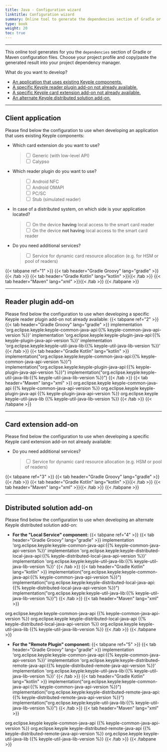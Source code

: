 ```yaml
---
title: Java - Configuration wizard
linktitle: Configuration wizard
summary: Online tool to generate the dependencies section of Gradle or Maven configuration files.
type: book
weight: 20
toc: true
---
```


---
This online tool generates for you the `dependencies` section of Gradle or Maven configuration files.
Choose your project profile and copy/paste the generated result into your project dependency manager.

What do you want to develop?
- [An application that uses existing Keyple components.](#client-application)
- [A specific Keyple reader plugin add-on not already available.](#reader-plugin-add-on)
- [A specific Keyple card extension add-on not already available.](#card-extension-add-on)
- [An alternate Keyple distributed solution add-on.](#distributed-solution-add-on)

---
## Client application
Please find below the configuration to use when developing an application that uses existing Keyple components:

- Which card extension do you want to use?
  >  <div>
  >    <input type="checkbox" id="cardGeneric" onclick="javascript:updateAppDependencies(1, this);">
  >    <label for="cardGeneric">Generic (with low-level API)</label>
  >  </div>
  >  <div>
  >    <input type="checkbox" id="cardCalypso" onclick="javascript:updateAppDependencies(1, this);">
  >    <label for="cardCalypso">Calypso</label>
  >  </div>

- Which reader plugin do you want to use?
  >  <div>
  >    <input type="checkbox" id="pluginAndroidNfc" onclick="javascript:updateAppDependencies(1, this);">
  >    <label for="pluginAndroidNfc">Android NFC</label>
  >  </div>
  >  <div>
  >    <input type="checkbox" id="pluginAndroidOmapi" onclick="javascript:updateAppDependencies(1, this);">
  >    <label for="pluginAndroidOmapi">Android OMAPI</label>
  >  </div>
  >  <div>
  >    <input type="checkbox" id="pluginPcsc" onclick="javascript:updateAppDependencies(1, this);">
  >    <label for="pluginPcsc">PC/SC</label>
  >  </div>
  >  <div>
  >    <input type="checkbox" id="pluginStub" onclick="javascript:updateAppDependencies(1, this);">
  >    <label for="pluginStub">Stub (simulated reader)</label>
  >  </div>

- In case of a distributed system, on which side is your application located?
  >  <div>
  >    <input type="checkbox" id="distributedLocal" onclick="javascript:updateAppDependencies(1, this);">
  >    <label for="distributedLocal">On the device <strong>having</strong> local access to the smart card reader</label>
  >  </div>
  >  <div>
  >    <input type="checkbox" id="distributedRemote" onclick="javascript:updateAppDependencies(1, this);">
  >    <label for="distributedRemote">On the device <strong>not having</strong> local access to the smart card reader</label>
  >  </div>

- Do you need additional services?
  >  <div>
  >    <input type="checkbox" id="serviceResource" onclick="javascript:updateAppDependencies(1, this);">
  >    <label for="serviceResource">Service for dynamic card resource allocation (e.g. for HSM or pool of readers)</label>
  >  </div>

{{< tabpane ref="1" >}}
{{< tab header="Gradle Groovy" lang="gradle" >}}{{< /tab >}}
{{< tab header="Gradle Kotlin" lang="kotlin" >}}{{< /tab >}}
{{< tab header="Maven" lang="xml" >}}{{< /tab >}}
{{< /tabpane >}}

---
## Reader plugin add-on
Please find below the configuration to use when developing a specific Keyple reader plugin add-on not already available:
{{< tabpane ref="2" >}}
{{< tab header="Gradle Groovy" lang="gradle" >}}
implementation 'org.eclipse.keyple:keyple-common-java-api:{{% keyple-common-java-api-version %}}'
implementation 'org.eclipse.keyple:keyple-plugin-java-api:{{% keyple-plugin-java-api-version %}}'
implementation 'org.eclipse.keyple:keyple-util-java-lib:{{% keyple-util-java-lib-version %}}'
{{< /tab >}}
{{< tab header="Gradle Kotlin" lang="kotlin" >}}
implementation("org.eclipse.keyple:keyple-common-java-api:{{% keyple-common-java-api-version %}}")
implementation("org.eclipse.keyple:keyple-plugin-java-api:{{% keyple-plugin-java-api-version %}}")
implementation("org.eclipse.keyple:keyple-util-java-lib:{{% keyple-util-java-lib-version %}}")
{{< /tab >}}
{{< tab header="Maven" lang="xml" >}}
<dependency>
  <groupId>org.eclipse.keyple</groupId>
  <artifactId>keyple-common-java-api</artifactId>
  <version>{{% keyple-common-java-api-version %}}</version>
</dependency>
<dependency>
  <groupId>org.eclipse.keyple</groupId>
  <artifactId>keyple-plugin-java-api</artifactId>
  <version>{{% keyple-plugin-java-api-version %}}</version>
</dependency>
<dependency>
  <groupId>org.eclipse.keyple</groupId>
  <artifactId>keyple-util-java-lib</artifactId>
  <version>{{% keyple-util-java-lib-version %}}</version>
</dependency>
{{< /tab >}}
{{< /tabpane >}}

---
## Card extension add-on
Please find below the configuration to use when developing a specific Keyple card extension add-on not already available:

- Do you need additional services?
  >  <div>
  >    <input type="checkbox" id="cardServiceResource" onclick="javascript:updateCardDependencies(3, this);">
  >    <label for="cardServiceResource">Service for dynamic card resource allocation (e.g. HSM or pool of readers)</label>
  >  </div>

{{< tabpane ref="3" >}}
{{< tab header="Gradle Groovy" lang="gradle" >}}{{< /tab >}}
{{< tab header="Gradle Kotlin" lang="kotlin" >}}{{< /tab >}}
{{< tab header="Maven" lang="xml" >}}{{< /tab >}}
{{< /tabpane >}}

---
## Distributed solution add-on
Please find below the configuration to use when developing an alternate Keyple distributed solution add-on:

- **For the "Local Service" component:**
{{< tabpane ref="4" >}}
{{< tab header="Gradle Groovy" lang="gradle" >}}
implementation 'org.eclipse.keyple:keyple-common-java-api:{{% keyple-common-java-api-version %}}'
implementation 'org.eclipse.keyple:keyple-distributed-local-java-api:{{% keyple-distributed-local-java-api-version %}}'
implementation 'org.eclipse.keyple:keyple-util-java-lib:{{% keyple-util-java-lib-version %}}'
{{< /tab >}}
{{< tab header="Gradle Kotlin" lang="kotlin" >}}
implementation("org.eclipse.keyple:keyple-common-java-api:{{% keyple-common-java-api-version %}}")
implementation("org.eclipse.keyple:keyple-distributed-local-java-api:{{% keyple-distributed-local-java-api-version %}}")
implementation("org.eclipse.keyple:keyple-util-java-lib:{{% keyple-util-java-lib-version %}}")
{{< /tab >}}
{{< tab header="Maven" lang="xml" >}}
<dependency>
  <groupId>org.eclipse.keyple</groupId>
  <artifactId>keyple-common-java-api</artifactId>
  <version>{{% keyple-common-java-api-version %}}</version>
</dependency>
<dependency>
  <groupId>org.eclipse.keyple</groupId>
  <artifactId>keyple-distributed-local-java-api</artifactId>
  <version>{{% keyple-distributed-local-java-api-version %}}</version>
</dependency>
<dependency>
  <groupId>org.eclipse.keyple</groupId>
  <artifactId>keyple-util-java-lib</artifactId>
  <version>{{% keyple-util-java-lib-version %}}</version>
</dependency>
{{< /tab >}}
{{< /tabpane >}}

- **For the "Remote Plugin" component:**
{{< tabpane ref="5" >}}
{{< tab header="Gradle Groovy" lang="gradle" >}}
implementation 'org.eclipse.keyple:keyple-common-java-api:{{% keyple-common-java-api-version %}}'
implementation 'org.eclipse.keyple:keyple-distributed-remote-java-api:{{% keyple-distributed-remote-java-api-version %}}'
implementation 'org.eclipse.keyple:keyple-util-java-lib:{{% keyple-util-java-lib-version %}}'
{{< /tab >}}
{{< tab header="Gradle Kotlin" lang="kotlin" >}}
implementation("org.eclipse.keyple:keyple-common-java-api:{{% keyple-common-java-api-version %}}")
implementation("org.eclipse.keyple:keyple-distributed-remote-java-api:{{% keyple-distributed-remote-java-api-version %}}")
implementation("org.eclipse.keyple:keyple-util-java-lib:{{% keyple-util-java-lib-version %}}")
{{< /tab >}}
{{< tab header="Maven" lang="xml" >}}
<dependency>
  <groupId>org.eclipse.keyple</groupId>
  <artifactId>keyple-common-java-api</artifactId>
  <version>{{% keyple-common-java-api-version %}}</version>
</dependency>
<dependency>
  <groupId>org.eclipse.keyple</groupId>
  <artifactId>keyple-distributed-remote-java-api</artifactId>
  <version>{{% keyple-distributed-remote-java-api-version %}}</version>
</dependency>
<dependency>
  <groupId>org.eclipse.keyple</groupId>
  <artifactId>keyple-util-java-lib</artifactId>
  <version>{{% keyple-util-java-lib-version %}}</version>
</dependency>
{{< /tab >}}
{{< /tabpane >}}

<!-- All groovy dependencies -->
<code id="all-groovy-dependencies" style="display:none">
<span id="keyple-common-java-api">implementation <span class="hljs-string">'org.eclipse.keyple:keyple-common-java-api:{{% keyple-common-java-api-version %}}'</span></span>
<span id="keyple-common-java-api-dynamic">implementation <span class="hljs-string">'org.eclipse.keyple:keyple-common-java-api:{{% keyple-common-java-api-dynamic-gradle-version %}}'</span></span>
<span id="keyple-service-java-lib">implementation <span class="hljs-string">'org.eclipse.keyple:keyple-service-java-lib:{{% keyple-service-java-lib-version %}}'</span></span>
<span id="keyple-service-resource-java-lib">implementation <span class="hljs-string">'org.eclipse.keyple:keyple-service-resource-java-lib:{{% keyple-service-resource-java-lib-version %}}'</span></span>
<span id="keyple-util-java-lib">implementation <span class="hljs-string">'org.eclipse.keyple:keyple-util-java-lib:{{% keyple-util-java-lib-version %}}'</span></span>
<span id="keyple-util-java-lib-dynamic">implementation <span class="hljs-string">'org.eclipse.keyple:keyple-util-java-lib:{{% keyple-util-java-lib-dynamic-gradle-version %}}'</span></span>
<span id="keyple-card-calypso-java-lib">implementation <span class="hljs-string">'org.eclipse.keyple:keyple-card-calypso-java-lib:{{% keyple-card-calypso-java-lib-version %}}'</span></span>
<span id="keyple-card-generic-java-lib">implementation <span class="hljs-string">'org.eclipse.keyple:keyple-card-generic-java-lib:{{% keyple-card-generic-java-lib-version %}}'</span></span>
<span id="keyple-distributed-local-java-lib">implementation <span class="hljs-string">'org.eclipse.keyple:keyple-distributed-local-java-lib:{{% keyple-distributed-local-java-lib-version %}}'</span></span>
<span id="keyple-distributed-network-java-lib">implementation <span class="hljs-string">'org.eclipse.keyple:keyple-distributed-network-java-lib:{{% keyple-distributed-network-java-lib-version %}}'</span></span>
<span id="keyple-distributed-remote-java-lib">implementation <span class="hljs-string">'org.eclipse.keyple:keyple-distributed-remote-java-lib:{{% keyple-distributed-remote-java-lib-version %}}'</span></span>
<span id="keyple-plugin-android-nfc-java-lib">implementation <span class="hljs-string">'org.eclipse.keyple:keyple-plugin-android-nfc-java-lib:{{% keyple-plugin-android-nfc-java-lib-version %}}'</span></span>
<span id="keyple-plugin-android-omapi-java-lib">implementation <span class="hljs-string">'org.eclipse.keyple:keyple-plugin-android-omapi-java-lib:{{% keyple-plugin-android-omapi-java-lib-version %}}'</span></span>
<span id="keyple-plugin-pcsc-java-lib">implementation <span class="hljs-string">'org.eclipse.keyple:keyple-plugin-pcsc-java-lib:{{% keyple-plugin-pcsc-java-lib-version %}}'</span></span>
<span id="keyple-plugin-stub-java-lib">implementation <span class="hljs-string">'org.eclipse.keyple:keyple-plugin-stub-java-lib:{{% keyple-plugin-stub-java-lib-version %}}'</span></span>
<span id="calypsonet-terminal-reader-java-api">implementation <span class="hljs-string">'org.calypsonet.terminal:calypsonet-terminal-reader-java-api:{{% calypsonet-terminal-reader-java-api-version %}}'</span></span>
<span id="calypsonet-terminal-reader-java-api-dynamic">implementation <span class="hljs-string">'org.calypsonet.terminal:calypsonet-terminal-reader-java-api:{{% calypsonet-terminal-reader-java-api-dynamic-gradle-version %}}'</span></span>
<span id="calypsonet-terminal-card-java-api">implementation <span class="hljs-string">'org.calypsonet.terminal:calypsonet-terminal-card-java-api:{{% calypsonet-terminal-card-java-api-version %}}'</span></span>
<span id="calypsonet-terminal-card-java-api-dynamic">implementation <span class="hljs-string">'org.calypsonet.terminal:calypsonet-terminal-card-java-api:{{% calypsonet-terminal-card-java-api-dynamic-gradle-version %}}'</span></span>
<span id="calypsonet-terminal-calypso-java-api-dynamic">implementation <span class="hljs-string">'org.calypsonet.terminal:calypsonet-terminal-calypso-java-api:{{% calypsonet-terminal-calypso-java-api-dynamic-gradle-version %}}'</span></span>
</code>

<!-- All kotlin dependencies -->
<code id="all-kotlin-dependencies" style="display:none">
<span id="keyple-common-java-api">implementation(<span class="hljs-string">"org.eclipse.keyple:keyple-common-java-api:{{% keyple-common-java-api-version %}}"</span>)</span>
<span id="keyple-common-java-api-dynamic">implementation(<span class="hljs-string">"org.eclipse.keyple:keyple-common-java-api:{{% keyple-common-java-api-dynamic-gradle-version %}}"</span>)</span>
<span id="keyple-service-java-lib">implementation(<span class="hljs-string">"org.eclipse.keyple:keyple-service-java-lib:{{% keyple-service-java-lib-version %}}"</span>)</span>
<span id="keyple-service-resource-java-lib">implementation(<span class="hljs-string">"org.eclipse.keyple:keyple-service-resource-java-lib:{{% keyple-service-resource-java-lib-version %}}"</span>)</span>
<span id="keyple-util-java-lib">implementation(<span class="hljs-string">"org.eclipse.keyple:keyple-util-java-lib:{{% keyple-util-java-lib-version %}}"</span>)</span>
<span id="keyple-util-java-lib-dynamic">implementation(<span class="hljs-string">"org.eclipse.keyple:keyple-util-java-lib:{{% keyple-util-java-lib-dynamic-gradle-version %}}"</span>)</span>
<span id="keyple-card-calypso-java-lib">implementation(<span class="hljs-string">"org.eclipse.keyple:keyple-card-calypso-java-lib:{{% keyple-card-calypso-java-lib-version %}}"</span>)</span>
<span id="keyple-card-generic-java-lib">implementation(<span class="hljs-string">"org.eclipse.keyple:keyple-card-generic-java-lib:{{% keyple-card-generic-java-lib-version %}}"</span>)</span>
<span id="keyple-distributed-local-java-lib">implementation(<span class="hljs-string">"org.eclipse.keyple:keyple-distributed-local-java-lib:{{% keyple-distributed-local-java-lib-version %}}"</span>)</span>
<span id="keyple-distributed-network-java-lib">implementation(<span class="hljs-string">"org.eclipse.keyple:keyple-distributed-network-java-lib:{{% keyple-distributed-network-java-lib-version %}}"</span>)</span>
<span id="keyple-distributed-remote-java-lib">implementation(<span class="hljs-string">"org.eclipse.keyple:keyple-distributed-remote-java-lib:{{% keyple-distributed-remote-java-lib-version %}}"</span>)</span>
<span id="keyple-plugin-android-nfc-java-lib">implementation(<span class="hljs-string">"org.eclipse.keyple:keyple-plugin-android-nfc-java-lib:{{% keyple-plugin-android-nfc-java-lib-version %}}"</span>)</span>
<span id="keyple-plugin-android-omapi-java-lib">implementation(<span class="hljs-string">"org.eclipse.keyple:keyple-plugin-android-omapi-java-lib:{{% keyple-plugin-android-omapi-java-lib-version %}}"</span>)</span>
<span id="keyple-plugin-pcsc-java-lib">implementation(<span class="hljs-string">"org.eclipse.keyple:keyple-plugin-pcsc-java-lib:{{% keyple-plugin-pcsc-java-lib-version %}}"</span>)</span>
<span id="keyple-plugin-stub-java-lib">implementation(<span class="hljs-string">"org.eclipse.keyple:keyple-plugin-stub-java-lib:{{% keyple-plugin-stub-java-lib-version %}}"</span>)</span>
<span id="calypsonet-terminal-reader-java-api">implementation(<span class="hljs-string">"org.calypsonet.terminal:calypsonet-terminal-reader-java-api:{{% calypsonet-terminal-reader-java-api-version %}}"</span>)</span>
<span id="calypsonet-terminal-reader-java-api-dynamic">implementation(<span class="hljs-string">"org.calypsonet.terminal:calypsonet-terminal-reader-java-api:{{% calypsonet-terminal-reader-java-api-dynamic-gradle-version %}}"</span>)</span>
<span id="calypsonet-terminal-card-java-api">implementation(<span class="hljs-string">"org.calypsonet.terminal:calypsonet-terminal-card-java-api:{{% calypsonet-terminal-card-java-api-version %}}"</span>)</span>
<span id="calypsonet-terminal-card-java-api-dynamic">implementation(<span class="hljs-string">"org.calypsonet.terminal:calypsonet-terminal-card-java-api:{{% calypsonet-terminal-card-java-api-dynamic-gradle-version %}}"</span>)</span>
<span id="calypsonet-terminal-calypso-java-api-dynamic">implementation(<span class="hljs-string">"org.calypsonet.terminal:calypsonet-terminal-calypso-java-api:{{% calypsonet-terminal-calypso-java-api-dynamic-gradle-version %}}"</span>)</span>
</code>

<!-- All maven dependencies -->
<code id="all-maven-dependencies" style="display:none">
<span id="keyple-common-java-api"><span class="hljs-tag">&lt;<span class="hljs-name">dependency</span>&gt;</span>
&nbsp;&nbsp;<span class="hljs-tag">&lt;<span class="hljs-name">groupId</span>&gt;</span>org.eclipse.keyple<span class="hljs-tag">&lt;/<span class="hljs-name">groupId</span>&gt;</span>
&nbsp;&nbsp;<span class="hljs-tag">&lt;<span class="hljs-name">artifactId</span>&gt;</span>keyple-common-java-api<span class="hljs-tag">&lt;/<span class="hljs-name">artifactId</span>&gt;</span>
&nbsp;&nbsp;<span class="hljs-tag">&lt;<span class="hljs-name">version</span>&gt;</span>{{% keyple-common-java-api-version %}}<span class="hljs-tag">&lt;/<span class="hljs-name">version</span>&gt;</span>
<span class="hljs-tag">&lt;/<span class="hljs-name">dependency</span>&gt;</span></span>
<span id="keyple-common-java-api-dynamic"><span class="hljs-tag">&lt;<span class="hljs-name">dependency</span>&gt;</span>
&nbsp;&nbsp;<span class="hljs-tag">&lt;<span class="hljs-name">groupId</span>&gt;</span>org.eclipse.keyple<span class="hljs-tag">&lt;/<span class="hljs-name">groupId</span>&gt;</span>
&nbsp;&nbsp;<span class="hljs-tag">&lt;<span class="hljs-name">artifactId</span>&gt;</span>keyple-common-java-api<span class="hljs-tag">&lt;/<span class="hljs-name">artifactId</span>&gt;</span>
&nbsp;&nbsp;<span class="hljs-tag">&lt;<span class="hljs-name">version</span>&gt;</span>{{% keyple-common-java-api-dynamic-maven-version %}}<span class="hljs-tag">&lt;/<span class="hljs-name">version</span>&gt;</span>
<span class="hljs-tag">&lt;/<span class="hljs-name">dependency</span>&gt;</span></span>
<span id="keyple-service-java-lib"><span class="hljs-tag">&lt;<span class="hljs-name">dependency</span>&gt;</span>
&nbsp;&nbsp;<span class="hljs-tag">&lt;<span class="hljs-name">groupId</span>&gt;</span>org.eclipse.keyple<span class="hljs-tag">&lt;/<span class="hljs-name">groupId</span>&gt;</span>
&nbsp;&nbsp;<span class="hljs-tag">&lt;<span class="hljs-name">artifactId</span>&gt;</span>keyple-service-java-lib<span class="hljs-tag">&lt;/<span class="hljs-name">artifactId</span>&gt;</span>
&nbsp;&nbsp;<span class="hljs-tag">&lt;<span class="hljs-name">version</span>&gt;</span>{{% keyple-service-java-lib-version %}}<span class="hljs-tag">&lt;/<span class="hljs-name">version</span>&gt;</span>
<span class="hljs-tag">&lt;/<span class="hljs-name">dependency</span>&gt;</span></span>
<span id="keyple-service-resource-java-lib"><span class="hljs-tag">&lt;<span class="hljs-name">dependency</span>&gt;</span>
&nbsp;&nbsp;<span class="hljs-tag">&lt;<span class="hljs-name">groupId</span>&gt;</span>org.eclipse.keyple<span class="hljs-tag">&lt;/<span class="hljs-name">groupId</span>&gt;</span>
&nbsp;&nbsp;<span class="hljs-tag">&lt;<span class="hljs-name">artifactId</span>&gt;</span>keyple-service-resource-java-lib<span class="hljs-tag">&lt;/<span class="hljs-name">artifactId</span>&gt;</span>
&nbsp;&nbsp;<span class="hljs-tag">&lt;<span class="hljs-name">version</span>&gt;</span>{{% keyple-service-resource-java-lib-version %}}<span class="hljs-tag">&lt;/<span class="hljs-name">version</span>&gt;</span>
<span class="hljs-tag">&lt;/<span class="hljs-name">dependency</span>&gt;</span></span>
<span id="keyple-util-java-lib"><span class="hljs-tag">&lt;<span class="hljs-name">dependency</span>&gt;</span>
&nbsp;&nbsp;<span class="hljs-tag">&lt;<span class="hljs-name">groupId</span>&gt;</span>org.eclipse.keyple<span class="hljs-tag">&lt;/<span class="hljs-name">groupId</span>&gt;</span>
&nbsp;&nbsp;<span class="hljs-tag">&lt;<span class="hljs-name">artifactId</span>&gt;</span>keyple-util-java-lib<span class="hljs-tag">&lt;/<span class="hljs-name">artifactId</span>&gt;</span>
&nbsp;&nbsp;<span class="hljs-tag">&lt;<span class="hljs-name">version</span>&gt;</span>{{% keyple-util-java-lib-version %}}<span class="hljs-tag">&lt;/<span class="hljs-name">version</span>&gt;</span>
<span class="hljs-tag">&lt;/<span class="hljs-name">dependency</span>&gt;</span></span>
<span id="keyple-util-java-lib-dynamic"><span class="hljs-tag">&lt;<span class="hljs-name">dependency</span>&gt;</span>
&nbsp;&nbsp;<span class="hljs-tag">&lt;<span class="hljs-name">groupId</span>&gt;</span>org.eclipse.keyple<span class="hljs-tag">&lt;/<span class="hljs-name">groupId</span>&gt;</span>
&nbsp;&nbsp;<span class="hljs-tag">&lt;<span class="hljs-name">artifactId</span>&gt;</span>keyple-util-java-lib<span class="hljs-tag">&lt;/<span class="hljs-name">artifactId</span>&gt;</span>
&nbsp;&nbsp;<span class="hljs-tag">&lt;<span class="hljs-name">version</span>&gt;</span>{{% keyple-util-java-lib-dynamic-maven-version %}}<span class="hljs-tag">&lt;/<span class="hljs-name">version</span>&gt;</span>
<span class="hljs-tag">&lt;/<span class="hljs-name">dependency</span>&gt;</span></span>
<span id="keyple-card-calypso-java-lib"><span class="hljs-tag">&lt;<span class="hljs-name">dependency</span>&gt;</span>
&nbsp;&nbsp;<span class="hljs-tag">&lt;<span class="hljs-name">groupId</span>&gt;</span>org.eclipse.keyple<span class="hljs-tag">&lt;/<span class="hljs-name">groupId</span>&gt;</span>
&nbsp;&nbsp;<span class="hljs-tag">&lt;<span class="hljs-name">artifactId</span>&gt;</span>keyple-card-calypso-java-lib<span class="hljs-tag">&lt;/<span class="hljs-name">artifactId</span>&gt;</span>
&nbsp;&nbsp;<span class="hljs-tag">&lt;<span class="hljs-name">version</span>&gt;</span>{{% keyple-card-calypso-java-lib-version %}}<span class="hljs-tag">&lt;/<span class="hljs-name">version</span>&gt;</span>
<span class="hljs-tag">&lt;/<span class="hljs-name">dependency</span>&gt;</span></span>
<span id="keyple-card-generic-java-lib"><span class="hljs-tag">&lt;<span class="hljs-name">dependency</span>&gt;</span>
&nbsp;&nbsp;<span class="hljs-tag">&lt;<span class="hljs-name">groupId</span>&gt;</span>org.eclipse.keyple<span class="hljs-tag">&lt;/<span class="hljs-name">groupId</span>&gt;</span>
&nbsp;&nbsp;<span class="hljs-tag">&lt;<span class="hljs-name">artifactId</span>&gt;</span>keyple-card-generic-java-lib<span class="hljs-tag">&lt;/<span class="hljs-name">artifactId</span>&gt;</span>
&nbsp;&nbsp;<span class="hljs-tag">&lt;<span class="hljs-name">version</span>&gt;</span>{{% keyple-card-generic-java-lib-version %}}<span class="hljs-tag">&lt;/<span class="hljs-name">version</span>&gt;</span>
<span class="hljs-tag">&lt;/<span class="hljs-name">dependency</span>&gt;</span></span>
<span id="keyple-distributed-local-java-lib"><span class="hljs-tag">&lt;<span class="hljs-name">dependency</span>&gt;</span>
&nbsp;&nbsp;<span class="hljs-tag">&lt;<span class="hljs-name">groupId</span>&gt;</span>org.eclipse.keyple<span class="hljs-tag">&lt;/<span class="hljs-name">groupId</span>&gt;</span>
&nbsp;&nbsp;<span class="hljs-tag">&lt;<span class="hljs-name">artifactId</span>&gt;</span>keyple-distributed-local-java-lib<span class="hljs-tag">&lt;/<span class="hljs-name">artifactId</span>&gt;</span>
&nbsp;&nbsp;<span class="hljs-tag">&lt;<span class="hljs-name">version</span>&gt;</span>{{% keyple-distributed-local-java-lib-version %}}<span class="hljs-tag">&lt;/<span class="hljs-name">version</span>&gt;</span>
<span class="hljs-tag">&lt;/<span class="hljs-name">dependency</span>&gt;</span></span>
<span id="keyple-distributed-network-java-lib"><span class="hljs-tag">&lt;<span class="hljs-name">dependency</span>&gt;</span>
&nbsp;&nbsp;<span class="hljs-tag">&lt;<span class="hljs-name">groupId</span>&gt;</span>org.eclipse.keyple<span class="hljs-tag">&lt;/<span class="hljs-name">groupId</span>&gt;</span>
&nbsp;&nbsp;<span class="hljs-tag">&lt;<span class="hljs-name">artifactId</span>&gt;</span>keyple-distributed-network-java-lib<span class="hljs-tag">&lt;/<span class="hljs-name">artifactId</span>&gt;</span>
&nbsp;&nbsp;<span class="hljs-tag">&lt;<span class="hljs-name">version</span>&gt;</span>{{% keyple-distributed-network-java-lib-version %}}<span class="hljs-tag">&lt;/<span class="hljs-name">version</span>&gt;</span>
<span class="hljs-tag">&lt;/<span class="hljs-name">dependency</span>&gt;</span></span>
<span id="keyple-distributed-remote-java-lib"><span class="hljs-tag">&lt;<span class="hljs-name">dependency</span>&gt;</span>
&nbsp;&nbsp;<span class="hljs-tag">&lt;<span class="hljs-name">groupId</span>&gt;</span>org.eclipse.keyple<span class="hljs-tag">&lt;/<span class="hljs-name">groupId</span>&gt;</span>
&nbsp;&nbsp;<span class="hljs-tag">&lt;<span class="hljs-name">artifactId</span>&gt;</span>keyple-distributed-remote-java-lib<span class="hljs-tag">&lt;/<span class="hljs-name">artifactId</span>&gt;</span>
&nbsp;&nbsp;<span class="hljs-tag">&lt;<span class="hljs-name">version</span>&gt;</span>{{% keyple-distributed-remote-java-lib-version %}}<span class="hljs-tag">&lt;/<span class="hljs-name">version</span>&gt;</span>
<span class="hljs-tag">&lt;/<span class="hljs-name">dependency</span>&gt;</span></span>
<span id="keyple-plugin-android-nfc-java-lib"><span class="hljs-tag">&lt;<span class="hljs-name">dependency</span>&gt;</span>
&nbsp;&nbsp;<span class="hljs-tag">&lt;<span class="hljs-name">groupId</span>&gt;</span>org.eclipse.keyple<span class="hljs-tag">&lt;/<span class="hljs-name">groupId</span>&gt;</span>
&nbsp;&nbsp;<span class="hljs-tag">&lt;<span class="hljs-name">artifactId</span>&gt;</span>keyple-plugin-android-nfc-java-lib<span class="hljs-tag">&lt;/<span class="hljs-name">artifactId</span>&gt;</span>
&nbsp;&nbsp;<span class="hljs-tag">&lt;<span class="hljs-name">version</span>&gt;</span>{{% keyple-plugin-android-nfc-java-lib-version %}}<span class="hljs-tag">&lt;/<span class="hljs-name">version</span>&gt;</span>
<span class="hljs-tag">&lt;/<span class="hljs-name">dependency</span>&gt;</span></span>
<span id="keyple-plugin-android-omapi-java-lib"><span class="hljs-tag">&lt;<span class="hljs-name">dependency</span>&gt;</span>
&nbsp;&nbsp;<span class="hljs-tag">&lt;<span class="hljs-name">groupId</span>&gt;</span>org.eclipse.keyple<span class="hljs-tag">&lt;/<span class="hljs-name">groupId</span>&gt;</span>
&nbsp;&nbsp;<span class="hljs-tag">&lt;<span class="hljs-name">artifactId</span>&gt;</span>keyple-plugin-android-omapi-java-lib<span class="hljs-tag">&lt;/<span class="hljs-name">artifactId</span>&gt;</span>
&nbsp;&nbsp;<span class="hljs-tag">&lt;<span class="hljs-name">version</span>&gt;</span>{{% keyple-plugin-android-omapi-java-lib-version %}}<span class="hljs-tag">&lt;/<span class="hljs-name">version</span>&gt;</span>
<span class="hljs-tag">&lt;/<span class="hljs-name">dependency</span>&gt;</span></span>
<span id="keyple-plugin-pcsc-java-lib"><span class="hljs-tag">&lt;<span class="hljs-name">dependency</span>&gt;</span>
&nbsp;&nbsp;<span class="hljs-tag">&lt;<span class="hljs-name">groupId</span>&gt;</span>org.eclipse.keyple<span class="hljs-tag">&lt;/<span class="hljs-name">groupId</span>&gt;</span>
&nbsp;&nbsp;<span class="hljs-tag">&lt;<span class="hljs-name">artifactId</span>&gt;</span>keyple-plugin-pcsc-java-lib<span class="hljs-tag">&lt;/<span class="hljs-name">artifactId</span>&gt;</span>
&nbsp;&nbsp;<span class="hljs-tag">&lt;<span class="hljs-name">version</span>&gt;</span>{{% keyple-plugin-pcsc-java-lib-version %}}<span class="hljs-tag">&lt;/<span class="hljs-name">version</span>&gt;</span>
<span class="hljs-tag">&lt;/<span class="hljs-name">dependency</span>&gt;</span></span>
<span id="keyple-plugin-stub-java-lib"><span class="hljs-tag">&lt;<span class="hljs-name">dependency</span>&gt;</span>
&nbsp;&nbsp;<span class="hljs-tag">&lt;<span class="hljs-name">groupId</span>&gt;</span>org.eclipse.keyple<span class="hljs-tag">&lt;/<span class="hljs-name">groupId</span>&gt;</span>
&nbsp;&nbsp;<span class="hljs-tag">&lt;<span class="hljs-name">artifactId</span>&gt;</span>keyple-plugin-stub-java-lib<span class="hljs-tag">&lt;/<span class="hljs-name">artifactId</span>&gt;</span>
&nbsp;&nbsp;<span class="hljs-tag">&lt;<span class="hljs-name">version</span>&gt;</span>{{% keyple-plugin-stub-java-lib-version %}}<span class="hljs-tag">&lt;/<span class="hljs-name">version</span>&gt;</span>
<span class="hljs-tag">&lt;/<span class="hljs-name">dependency</span>&gt;</span></span>
<span id="calypsonet-terminal-reader-java-api"><span class="hljs-tag">&lt;<span class="hljs-name">dependency</span>&gt;</span>
&nbsp;&nbsp;<span class="hljs-tag">&lt;<span class="hljs-name">groupId</span>&gt;</span>org.calypsonet.terminal<span class="hljs-tag">&lt;/<span class="hljs-name">groupId</span>&gt;</span>
&nbsp;&nbsp;<span class="hljs-tag">&lt;<span class="hljs-name">artifactId</span>&gt;</span>calypsonet-terminal-reader-java-api<span class="hljs-tag">&lt;/<span class="hljs-name">artifactId</span>&gt;</span>
&nbsp;&nbsp;<span class="hljs-tag">&lt;<span class="hljs-name">version</span>&gt;</span>{{% calypsonet-terminal-reader-java-api-version %}}<span class="hljs-tag">&lt;/<span class="hljs-name">version</span>&gt;</span>
<span class="hljs-tag">&lt;/<span class="hljs-name">dependency</span>&gt;</span></span>
<span id="calypsonet-terminal-reader-java-api-dynamic"><span class="hljs-tag">&lt;<span class="hljs-name">dependency</span>&gt;</span>
&nbsp;&nbsp;<span class="hljs-tag">&lt;<span class="hljs-name">groupId</span>&gt;</span>org.calypsonet.terminal<span class="hljs-tag">&lt;/<span class="hljs-name">groupId</span>&gt;</span>
&nbsp;&nbsp;<span class="hljs-tag">&lt;<span class="hljs-name">artifactId</span>&gt;</span>calypsonet-terminal-reader-java-api<span class="hljs-tag">&lt;/<span class="hljs-name">artifactId</span>&gt;</span>
&nbsp;&nbsp;<span class="hljs-tag">&lt;<span class="hljs-name">version</span>&gt;</span>{{% calypsonet-terminal-reader-java-api-dynamic-maven-version %}}<span class="hljs-tag">&lt;/<span class="hljs-name">version</span>&gt;</span>
<span class="hljs-tag">&lt;/<span class="hljs-name">dependency</span>&gt;</span></span>
<span id="calypsonet-terminal-card-java-api"><span class="hljs-tag">&lt;<span class="hljs-name">dependency</span>&gt;</span>
&nbsp;&nbsp;<span class="hljs-tag">&lt;<span class="hljs-name">groupId</span>&gt;</span>org.calypsonet.terminal<span class="hljs-tag">&lt;/<span class="hljs-name">groupId</span>&gt;</span>
&nbsp;&nbsp;<span class="hljs-tag">&lt;<span class="hljs-name">artifactId</span>&gt;</span>calypsonet-terminal-card-java-api<span class="hljs-tag">&lt;/<span class="hljs-name">artifactId</span>&gt;</span>
&nbsp;&nbsp;<span class="hljs-tag">&lt;<span class="hljs-name">version</span>&gt;</span>{{% calypsonet-terminal-card-java-api-version %}}<span class="hljs-tag">&lt;/<span class="hljs-name">version</span>&gt;</span>
<span class="hljs-tag">&lt;/<span class="hljs-name">dependency</span>&gt;</span></span>
<span id="calypsonet-terminal-card-java-api-dynamic"><span class="hljs-tag">&lt;<span class="hljs-name">dependency</span>&gt;</span>
&nbsp;&nbsp;<span class="hljs-tag">&lt;<span class="hljs-name">groupId</span>&gt;</span>org.calypsonet.terminal<span class="hljs-tag">&lt;/<span class="hljs-name">groupId</span>&gt;</span>
&nbsp;&nbsp;<span class="hljs-tag">&lt;<span class="hljs-name">artifactId</span>&gt;</span>calypsonet-terminal-card-java-api<span class="hljs-tag">&lt;/<span class="hljs-name">artifactId</span>&gt;</span>
&nbsp;&nbsp;<span class="hljs-tag">&lt;<span class="hljs-name">version</span>&gt;</span>{{% calypsonet-terminal-card-java-api-dynamic-maven-version %}}<span class="hljs-tag">&lt;/<span class="hljs-name">version</span>&gt;</span>
<span class="hljs-tag">&lt;/<span class="hljs-name">dependency</span>&gt;</span></span>
<span id="calypsonet-terminal-calypso-java-api-dynamic"><span class="hljs-tag">&lt;<span class="hljs-name">dependency</span>&gt;</span>
&nbsp;&nbsp;<span class="hljs-tag">&lt;<span class="hljs-name">groupId</span>&gt;</span>org.calypsonet.terminal<span class="hljs-tag">&lt;/<span class="hljs-name">groupId</span>&gt;</span>
&nbsp;&nbsp;<span class="hljs-tag">&lt;<span class="hljs-name">artifactId</span>&gt;</span>calypsonet-terminal-calypso-java-api<span class="hljs-tag">&lt;/<span class="hljs-name">artifactId</span>&gt;</span>
&nbsp;&nbsp;<span class="hljs-tag">&lt;<span class="hljs-name">version</span>&gt;</span>{{% calypsonet-terminal-calypso-java-api-dynamic-maven-version %}}<span class="hljs-tag">&lt;/<span class="hljs-name">version</span>&gt;</span>
<span class="hljs-tag">&lt;/<span class="hljs-name">dependency</span>&gt;</span></span>
</code>
<script type="text/javascript">
document.body.onload = function() {
    updateAppDependencies(1, null);
    updateCardDependencies(3, null);
};
</script>